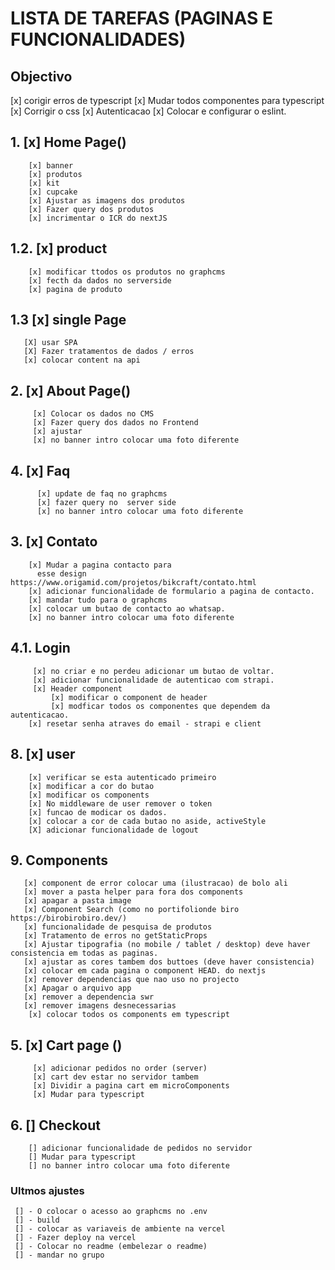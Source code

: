 
# LISTA DE TAREFAS (PAGINAS E FUNCIONALIDADES)

## Objectivo
[x] corigir erros de typescript
[x] Mudar todos componentes para typescript
[x] Corrigir o css
[x] Autenticacao
[x] Colocar e configurar o eslint.

## 1. [x] Home Page()
        [x] banner
        [x] produtos
        [x] kit
        [x] cupcake
        [x] Ajustar as imagens dos produtos
        [x] Fazer query dos produtos
        [x] incrimentar o ICR do nextJS
## 1.2. [x] product
        [x] modificar ttodos os produtos no graphcms
        [x] fecth da dados no serverside
        [x] pagina de produto
## 1.3 [x] single Page
       [X] usar SPA
       [X] Fazer tratamentos de dados / erros
       [x] colocar content na api
## 2. [x] About Page()
         [x] Colocar os dados no CMS
         [x] Fazer query dos dados no Frontend
         [x] ajustar
         [x] no banner intro colocar uma foto diferente
## 4. [x] Faq
          [x] update de faq no graphcms
          [x] fazer query no  server side
          [x] no banner intro colocar uma foto diferente   
## 3. [x] Contato
        [x] Mudar a pagina contacto para
          esse design  https://www.origamid.com/projetos/bikcraft/contato.html
        [x] adicionar funcionalidade de formulario a pagina de contacto.
        [x] mandar tudo para o graphcms
        [x] colocar um butao de contacto ao whatsap.
        [x] no banner intro colocar uma foto diferente
## 4.1. Login
         [x] no criar e no perdeu adicionar um butao de voltar.
         [x] adicionar funcionalidade de autenticao com strapi.
         [x] Header component
             [x] modificar o component de header
             [x] modficar todos os componentes que dependem da autenticacao.
        [x] resetar senha atraves do email - strapi e client
## 8. [x] user
        [x] verificar se esta autenticado primeiro
        [x] modificar a cor do butao
        [x] modificar os components
        [x] No middleware de user remover o token
        [x] funcao de modicar os dados.
        [x] colocar a cor de cada butao no aside, activeStyle
        [X] adicionar funcionalidade de logout
## 9. Components
       [x] component de error colocar uma (ilustracao) de bolo ali
       [x] mover a pasta helper para fora dos components
       [x] apagar a pasta image
       [x] Component Search (como no portifolionde biro  https://birobirobiro.dev/)
       [x] funcionalidade de pesquisa de produtos
       [x] Tratamento de erros no getStaticProps
       [x] Ajustar tipografia (no mobile / tablet / desktop) deve haver consistencia em todas as paginas.
       [x] ajustar as cores tambem dos buttoes (deve haver consistencia)
       [x] colocar em cada pagina o component HEAD. do nextjs
       [x] remover dependencias que nao uso no projecto
       [x] Apagar o arquivo app
       [x] remover a dependencia swr
       [x] remover imagens desnecessarias
        [x] colocar todos os components em typescript


## 5. [x] Cart page ()
         [x] adicionar pedidos no order (server)
         [x] cart dev estar no servidor tambem
         [x] Dividir a pagina cart em microComponents
         [x] Mudar para typescript

## 6. [] Checkout
        [] adicionar funcionalidade de pedidos no servidor
        [] Mudar para typescript
        [] no banner intro colocar uma foto diferente

### Ultmos ajustes
     [] - O colocar o acesso ao graphcms no .env
     [] - build
     [] - colocar as variaveis de ambiente na vercel
     [] - Fazer deploy na vercel
     [] - Colocar no readme (embelezar o readme)
     [] - mandar no grupo
